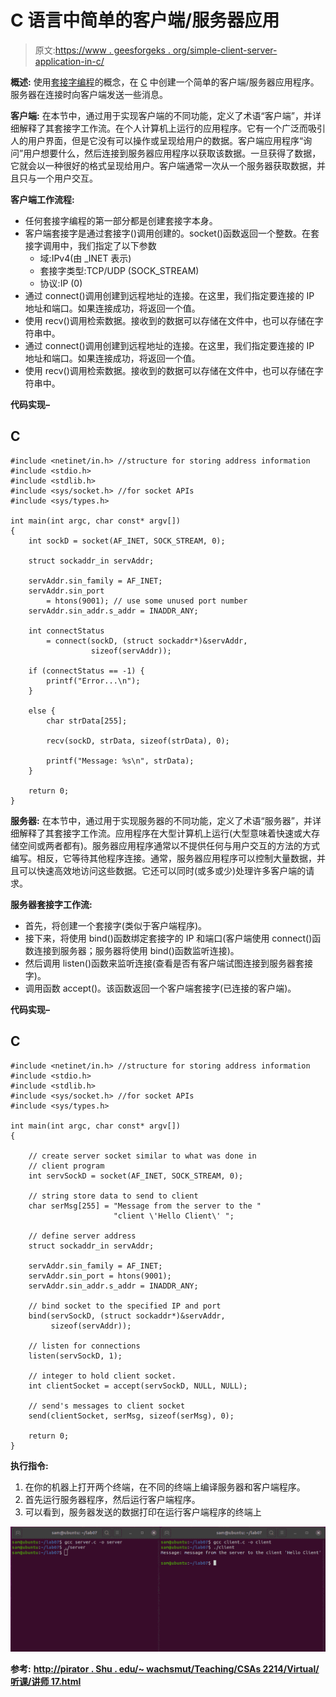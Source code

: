 # C 语言中简单的客户端/服务器应用

> 原文:[https://www . geesforgeks . org/simple-client-server-application-in-c/](https://www.geeksforgeeks.org/simple-client-server-application-in-c/)

**概述:**
使用[套接字编程](https://www.geeksforgeeks.org/socket-programming-cc/)的概念，在 [C](https://www.geeksforgeeks.org/c-language-set-1-introduction/) 中创建一个简单的客户端/服务器应用程序。服务器在连接时向客户端发送一些消息。

**客户端:**
在本节中，通过用于实现客户端的不同功能，定义了术语“客户端”，并详细解释了其套接字工作流。在个人计算机上运行的应用程序。它有一个广泛而吸引人的用户界面，但是它没有可以操作或呈现给用户的数据。客户端应用程序“询问”用户想要什么，然后连接到服务器应用程序以获取该数据。一旦获得了数据，它就会以一种很好的格式呈现给用户。客户端通常一次从一个服务器获取数据，并且只与一个用户交互。

**客户端工作流程:**

*   任何套接字编程的第一部分都是创建套接字本身。
*   客户端套接字是通过套接字()调用创建的。socket()函数返回一个整数。在套接字调用中，我们指定了以下参数
    *   域:IPv4(由 _INET 表示)
    *   套接字类型:TCP/UDP (SOCK_STREAM)
    *   协议:IP (0)
*   通过 connect()调用创建到远程地址的连接。在这里，我们指定要连接的 IP 地址和端口。如果连接成功，将返回一个值。
*   使用 recv()调用检索数据。接收到的数据可以存储在文件中，也可以存储在字符串中。
*   通过 connect()调用创建到远程地址的连接。在这里，我们指定要连接的 IP 地址和端口。如果连接成功，将返回一个值。
*   使用 recv()调用检索数据。接收到的数据可以存储在文件中，也可以存储在字符串中。

**代码实现–**

## C

```
#include <netinet/in.h> //structure for storing address information
#include <stdio.h>
#include <stdlib.h>
#include <sys/socket.h> //for socket APIs
#include <sys/types.h>

int main(int argc, char const* argv[])
{
    int sockD = socket(AF_INET, SOCK_STREAM, 0);

    struct sockaddr_in servAddr;

    servAddr.sin_family = AF_INET;
    servAddr.sin_port
        = htons(9001); // use some unused port number
    servAddr.sin_addr.s_addr = INADDR_ANY;

    int connectStatus
        = connect(sockD, (struct sockaddr*)&servAddr,
                  sizeof(servAddr));

    if (connectStatus == -1) {
        printf("Error...\n");
    }

    else {
        char strData[255];

        recv(sockD, strData, sizeof(strData), 0);

        printf("Message: %s\n", strData);
    }

    return 0;
}
```

**服务器:**
在本节中，通过用于实现服务器的不同功能，定义了术语“服务器”，并详细解释了其套接字工作流。应用程序在大型计算机上运行(大型意味着快速或大存储空间或两者都有)。服务器应用程序通常以不提供任何与用户交互的方法的方式编写。相反，它等待其他程序连接。通常，服务器应用程序可以控制大量数据，并且可以快速高效地访问这些数据。它还可以同时(或多或少)处理许多客户端的请求。

**服务器套接字工作流:**

*   首先，将创建一个套接字(类似于客户端程序)。
*   接下来，将使用 bind()函数绑定套接字的 IP 和端口(客户端使用 connect()函数连接到服务器；服务器将使用 bind()函数监听连接)。
*   然后调用 listen()函数来监听连接(查看是否有客户端试图连接到服务器套接字)。
*   调用函数 accept()。该函数返回一个客户端套接字(已连接的客户端)。

**代码实现–**

## C

```
#include <netinet/in.h> //structure for storing address information
#include <stdio.h>
#include <stdlib.h>
#include <sys/socket.h> //for socket APIs
#include <sys/types.h>

int main(int argc, char const* argv[])
{

    // create server socket similar to what was done in
    // client program
    int servSockD = socket(AF_INET, SOCK_STREAM, 0);

    // string store data to send to client
    char serMsg[255] = "Message from the server to the "
                       "client \'Hello Client\' ";

    // define server address
    struct sockaddr_in servAddr;

    servAddr.sin_family = AF_INET;
    servAddr.sin_port = htons(9001);
    servAddr.sin_addr.s_addr = INADDR_ANY;

    // bind socket to the specified IP and port
    bind(servSockD, (struct sockaddr*)&servAddr,
         sizeof(servAddr));

    // listen for connections
    listen(servSockD, 1);

    // integer to hold client socket.
    int clientSocket = accept(servSockD, NULL, NULL);

    // send's messages to client socket
    send(clientSocket, serMsg, sizeof(serMsg), 0);

    return 0;
}
```

**执行指令:**

1.  在你的机器上打开两个终端，在不同的终端上编译服务器和客户端程序。
2.  首先运行服务器程序，然后运行客户端程序。
3.  可以看到，服务器发送的数据打印在运行客户端程序的终端上

![](img/6aaf3eaa964cfaf3cf24cbbabceb0a44.png)

**参考:**[](http://pirate.shu.edu/~wachsmut/Teaching/CSAS2214/Virtual/Lectures/lecture17.html) **[http://pirator . Shu . edu/~ wachsmut/Teaching/CSAs 2214/Virtual/听课/讲师 17.html](http://pirate.shu.edu/~wachsmut/Teaching/CSAS2214/Virtual/Lectures/lecture17.html)**